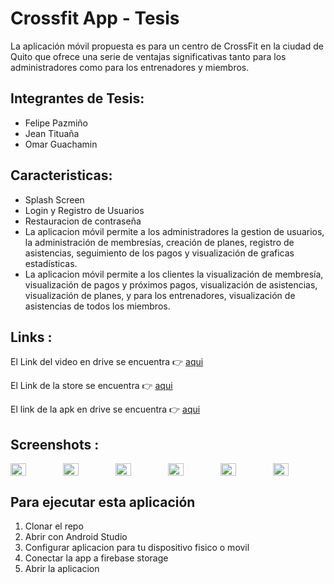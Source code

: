 # Crossfit App - Tesis

La aplicación móvil propuesta es para un centro de CrossFit en la ciudad de Quito que ofrece una serie de ventajas significativas tanto para los administradores como para los entrenadores y miembros.<br>

## Integrantes de Tesis:

<ul>
<li>Felipe Pazmiño</li>
<li>Jean Tituaña</li>
<li>Omar Guachamin</li>
</ul>

## Caracteristicas:

<ul>

<li>Splash Screen</li>
<li>Login y Registro de Usuarios</li>
<li>Restauracion de contraseña</li>
<li>La aplicacion móvil permite a los administradores la gestion de usuarios, la administración de membresías, creación de planes, registro de asistencias, seguimiento de los pagos y visualización de graficas estadísticas.</li>
<li>La aplicacion móvil permite a los clientes la visualización de membresía, visualización de pagos y próximos pagos, visualización de asistencias, visualización de planes, y para los entrenadores, visualización de asistencias de todos los miembros.</li>
</ul>

## Links :

El Link del video en drive se encuentra 👉 <a href="https://epnecuador-my.sharepoint.com/:v:/g/personal/jean_tituana_epn_edu_ec/EQ35tteRNSlNqxRgbaw_GmABS2DhQeRyc5FskW44Bvv1SA?nav=eyJyZWZlcnJhbEluZm8iOnsicmVmZXJyYWxBcHAiOiJPbmVEcml2ZUZvckJ1c2luZXNzIiwicmVmZXJyYWxBcHBQbGF0Zm9ybSI6IldlYiIsInJlZmVycmFsTW9kZSI6InZpZXciLCJyZWZlcnJhbFZpZXciOiJNeUZpbGVzTGlua0NvcHkifX0&e=PrN8R5">aqui</a>

El Link de la store se encuentra 👉 <a href="https://crossfit-app.uptodown.com/android">aqui</a>

El link de la apk en drive se encuentra 👉 <a href="https://drive.google.com/drive/folders/1wmZTonmk_Fel7wBkonmPF2u0EtNisBh7?usp=drive_link">aqui</a>

## Screenshots :


<div style="display: flex; justify-content: space-around;">
  <img src="https://github.com/user-attachments/assets/a3bd1df6-953a-4502-9e0f-1b8788fcda73" width="30%" />
  <img src="https://github.com/user-attachments/assets/9a09d9bd-417c-4c42-be1b-90edf3a64970" width="30%" />
  <img src="https://github.com/user-attachments/assets/df1e868a-7bb8-4089-b2f0-a60ba1029ed5" width="30%" />
  <img src="https://github.com/user-attachments/assets/3dcf812c-2ab6-486d-8673-9337472a13c7" width="30%" />
  <img src="https://github.com/user-attachments/assets/800db53f-19d0-4ff8-9d2d-a7117f8b9372" width="30%" />
  <img src="https://github.com/user-attachments/assets/82945028-b0c2-4012-8a71-fa8db7a0634b" width="30%" />
</div>

## Para ejecutar esta aplicación

<ol>
<li>Clonar el repo</li>
<li>Abrir con Android Studio</b></li>
<li>Configurar aplicacion para tu dispositivo fisico o movil</b></li>
<li>Conectar la app a firebase storage</b></li>
<li>Abrir la aplicacion</b></li>
</ol>
